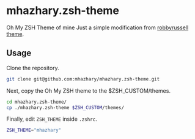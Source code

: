 # mhazhary.zsh-theme
Oh My ZSH Theme of mine
Just a simple modification from [robbyrussell theme](https://github.com/ohmyzsh/ohmyzsh/blob/master/themes/robbyrussell.zsh-theme).

## Usage
Clone the repository.
```bash
git clone git@github.com:mhazhary/mhazhary.zsh-theme.git
```

Next, copy the Oh My ZSH theme to the $ZSH_CUSTOM/themes.
```bash
cd mhazhary.zsh-theme/
cp ./mhazhary.zsh-theme $ZSH_CUSTOM/themes/
```

Finally, edit `ZSH_THEME` inside `.zshrc`.
```bash
ZSH_THEME="mhazhary"
```

